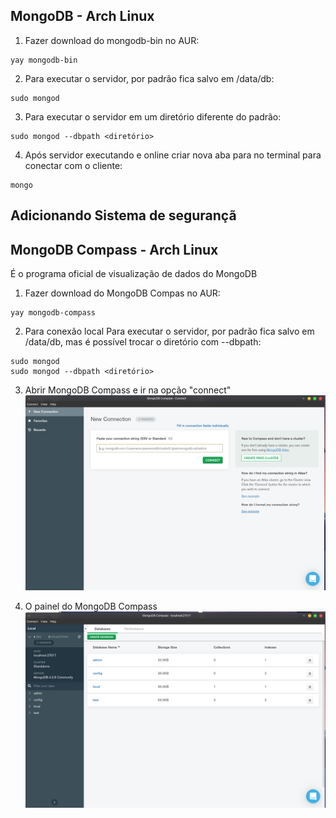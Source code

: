 ## MongoDB - Arch Linux
 
1. Fazer download do mongodb-bin no AUR:
```
yay mongodb-bin
```
 
2. Para executar o servidor, por padrão fica salvo em /data/db:
```
sudo mongod
```
 
3. Para executar o servidor em um diretório diferente do padrão:
```
sudo mongod --dbpath <diretório>
```
 
4. Após servidor executando e online criar nova aba para no terminal para conectar com o cliente:
```
mongo
```
## Adicionando Sistema de segurançã 



## MongoDB Compass - Arch Linux
 
É o programa oficial de visualização de dados do MongoDB
1. Fazer download do MongoDB Compas no AUR:
```
yay mongodb-compass
```
2. Para conexão local Para executar o servidor, por padrão fica salvo em /data/db, mas é possível trocar o diretório com --dbpath:
```
sudo mongod
sudo mongod --dbpath <diretório>
```
3. Abrir MongoDB Compass e ir na opção "connect"
![](https://raw.githubusercontent.com/araujo21x/DataBases/master/img/telaInicial.png)
 
4. O painel do MongoDB Compass
![](https://raw.githubusercontent.com/araujo21x/DataBases/master/img/tela2.png)
 
